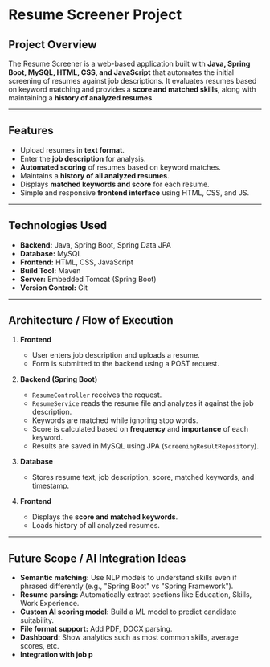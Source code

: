 # Resume Screener Project

## Project Overview
The Resume Screener is a web-based application built with **Java, Spring Boot, MySQL, HTML, CSS, and JavaScript** that automates the initial screening of resumes against job descriptions. It evaluates resumes based on keyword matching and provides a **score and matched skills**, along with maintaining a **history of analyzed resumes**.  

---

## Features
- Upload resumes in **text format**.
- Enter the **job description** for analysis.
- **Automated scoring** of resumes based on keyword matches.
- Maintains a **history of all analyzed resumes**.
- Displays **matched keywords and score** for each resume.
- Simple and responsive **frontend interface** using HTML, CSS, and JS.

---

## Technologies Used
- **Backend:** Java, Spring Boot, Spring Data JPA
- **Database:** MySQL
- **Frontend:** HTML, CSS, JavaScript
- **Build Tool:** Maven
- **Server:** Embedded Tomcat (Spring Boot)
- **Version Control:** Git

---

## Architecture / Flow of Execution

1. **Frontend**
   - User enters job description and uploads a resume.
   - Form is submitted to the backend using a POST request.

2. **Backend (Spring Boot)**
   - `ResumeController` receives the request.
   - `ResumeService` reads the resume file and analyzes it against the job description.
   - Keywords are matched while ignoring stop words.
   - Score is calculated based on **frequency** and **importance** of each keyword.
   - Results are saved in MySQL using JPA (`ScreeningResultRepository`).

3. **Database**
   - Stores resume text, job description, score, matched keywords, and timestamp.

4. **Frontend**
   - Displays the **score and matched keywords**.
   - Loads history of all analyzed resumes.

---

## Future Scope / AI Integration Ideas
- **Semantic matching:** Use NLP models to understand skills even if phrased differently (e.g., "Spring Boot" vs "Spring Framework").
- **Resume parsing:** Automatically extract sections like Education, Skills, Work Experience.
- **Custom AI scoring model:** Build a ML model to predict candidate suitability.
- **File format support:** Add PDF, DOCX parsing.
- **Dashboard:** Show analytics such as most common skills, average scores, etc.
- **Integration with job p**
